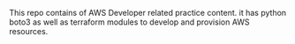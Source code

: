 This repo contains of AWS Developer related practice content. it has python boto3 as well as terraform modules to develop and provision AWS resources.

